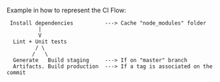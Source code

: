 Example in how to represent the CI Flow:

```
 Install dependencies          ---> Cache "node_modules" folder
          |
          V
  Lint + Unit tests
         / \
        /   \
  Generate   Build staging     ---> If on "master" branch
  Artifacts. Build production  ---> If a tag is associated on the commit
```
